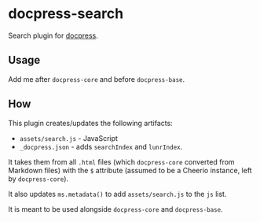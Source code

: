 # docpress-search

Search plugin for [docpress].

[docpress]: https://github.com/docpress/docpress

## Usage

Add me after `docpress-core` and before `docpress-base`.

## How

This plugin creates/updates the following artifacts:

* `assets/search.js` - JavaScript
* `_docpress.json` - adds `searchIndex` and `lunrIndex`.

It takes them from all `.html` files (which `docpress-core` converted from Markdown files) with the `$` attribute (assumed to be a Cheerio instance, left by `docpress-core`).

It also updates `ms.metadata()` to add `assets/search.js` to the `js` list.

It is meant to be used alongside `docpress-core` and `docpress-base`.
